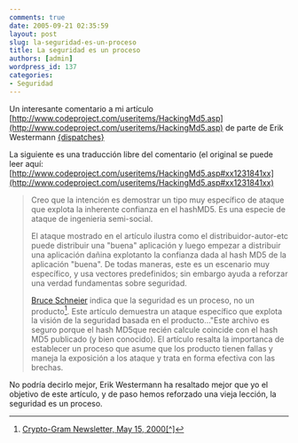```yaml
---
comments: true
date: 2005-09-21 02:35:59
layout: post
slug: la-seguridad-es-un-proceso
title: La seguridad es un proceso
authors: [admin]
wordpress_id: 137
categories:
- Seguridad
---
```


Un interesante comentario a mi artículo [http://www.codeproject.com/useritems/HackingMd5.asp](http://www.codeproject.com/useritems/HackingMd5.asp) de parte de Erik Westermann [{dispatches}](http://www.designs2solutions.com/blog)

La siguiente es una traducción libre del comentario (el original se puede leer aquí:[http://www.codeproject.com/useritems/HackingMd5.asp#xx1231841xx](http://www.codeproject.com/useritems/HackingMd5.asp#xx1231841xx)

> Creo que la intención es demostrar un tipo muy específico de ataque que explota la inherente confianza en el hashMD5. Es una especie de ataque de ingenieria semi-social.
> 
> El ataque mostrado en el artículo ilustra como el distribuidor-autor-etc puede distribuir una "buena" aplicación y luego empezar a distribuir una aplicación dañina explotanto la confianza dada al hash MD5 de la aplicación "buena". De todas maneras, este es un escenario muy específico, y usa vectores predefinidos; sin embargo ayuda a reforzar una verdad fundamentas sobre seguridad.
> 
> [Bruce Schneier](http://www.schneier.com/) indica que la seguridad es un proceso, no un producto[^1]. Este artículo demuestra un ataque específico que explota la visión de la seguridad basada en el producto..."Este archivo es seguro porque el hash MD5que recién calcule coincide con el hash MD5 publicado (y bien conocido). El artículo resalta la importanca de establecer un proceso que asume que los producto tienen fallas y maneja la exposición a los ataque y trata en forma efectiva con las brechas.

No podría decirlo mejor, Erik Westermann ha resaltado mejor que yo el objetivo de este artículo, y de paso hemos reforzado una vieja lección, la seguridad es un proceso.


[^1]:  [Crypto-Gram Newsletter, May 15, 2000[^]](http://www.schneier.com/crypto-gram-0005.html)




